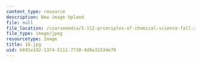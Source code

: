 ```yaml
---
content_type: resource
description: New image Uplaod
file: null
file_location: /coursemedia/5-112-principles-of-chemical-science-fall-2005/b691e1921374511177304d9a3233de79_10.jpg
file_type: image/jpeg
resourcetype: Image
title: 10.jpg
uid: b691e192-1374-5111-7730-4d9a3233de79
---
```


